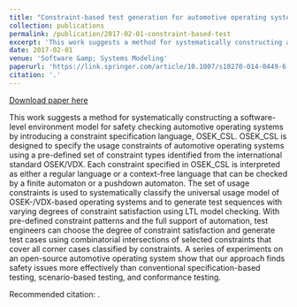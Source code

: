 ```yaml
---
title: "Constraint-based test generation for automotive operating systems"
collection: publications
permalink: /publication/2017-02-01-constraint-based-test
excerpt: 'This work suggests a method for systematically constructing a software-level environment model for safety checking automotive operating systems by introducing a constraint specification language, OSEK_CSL. OSEK_CSL is designed to specify the usage constraints of automotive operating systems using a pre-defined set of constraint types identified from the international standard OSEK/VDX. Each constraint specified in OSEK_CSL is interpreted as either a regular language or a context-free language that can be checked by a finite automaton or a pushdown automaton. The set of usage constraints is used to systematically classify the universal usage model of OSEK-/VDX-based operating systems and to generate test sequences with varying degrees of constraint satisfaction using LTL model checking. With pre-defined constraint patterns and the full support of automation, test engineers can choose the degree of constraint satisfaction and generate test cases using combinatorial intersections of selected constraints that cover all corner cases classified by constraints. A series of experiments on an open-source automotive operating system show that our approach finds safety issues more effectively than conventional specification-based testing, scenario-based testing, and conformance testing.'
date: 2017-02-01
venue: 'Software &amp; Systems Modeling'
paperurl: 'https://link.springer.com/article/10.1007/s10270-014-0449-6'
citation: '.'
---
```


<a href='https://link.springer.com/article/10.1007/s10270-014-0449-6'>Download paper here</a>

This work suggests a method for systematically constructing a software-level environment model for safety checking automotive operating systems by introducing a constraint specification language, OSEK_CSL. OSEK_CSL is designed to specify the usage constraints of automotive operating systems using a pre-defined set of constraint types identified from the international standard OSEK/VDX. Each constraint specified in OSEK_CSL is interpreted as either a regular language or a context-free language that can be checked by a finite automaton or a pushdown automaton. The set of usage constraints is used to systematically classify the universal usage model of OSEK-/VDX-based operating systems and to generate test sequences with varying degrees of constraint satisfaction using LTL model checking. With pre-defined constraint patterns and the full support of automation, test engineers can choose the degree of constraint satisfaction and generate test cases using combinatorial intersections of selected constraints that cover all corner cases classified by constraints. A series of experiments on an open-source automotive operating system show that our approach finds safety issues more effectively than conventional specification-based testing, scenario-based testing, and conformance testing.

Recommended citation: .
